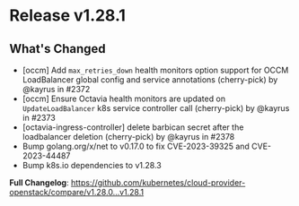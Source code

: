 # Release v1.28.1
## What's Changed

* [occm] Add `max_retries_down` health monitors option support for OCCM LoadBalancer global config and service annotations (cherry-pick) by @kayrus in #2372
* [occm] Ensure Octavia health monitors are updated on `UpdateLoadBalancer` k8s service controller call (cherry-pick) by @kayrus in #2373
* [octavia-ingress-controller] delete barbican secret after the loadbalancer deletion (cherry-pick) by @kayrus in #2378
* Bump golang.org/x/net to v0.17.0 to fix CVE-2023-39325 and CVE-2023-44487
* Bump k8s.io dependencies to v1.28.3

**Full Changelog**: https://github.com/kubernetes/cloud-provider-openstack/compare/v1.28.0...v1.28.1